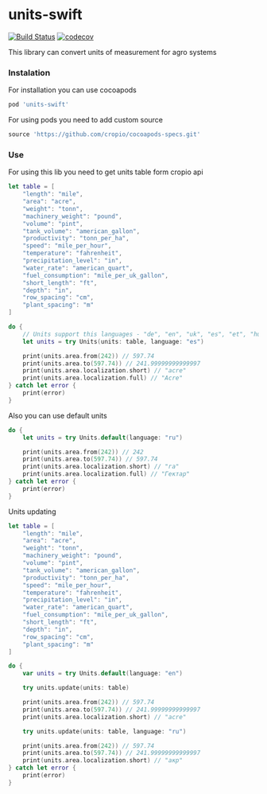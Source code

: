 # units-swift

[![Build Status](https://travis-ci.com/cropio/units-swift.svg?branch=master)](https://travis-ci.com/cropio/units-swift) [![codecov](https://codecov.io/gh/cropio/units-swift/branch/master/graph/badge.svg)](https://codecov.io/gh/cropio/units-swift)

This library can convert units of measurement for agro systems

### Instalation
For installation you can use cocoapods

```ruby
pod 'units-swift'
```

For using pods you need to add custom source

```ruby
source 'https://github.com/cropio/cocoapods-specs.git'
```

### Use
For using this lib you need to get units table form cropio api

```swift
let table = [
	"length": "mile",
	"area": "acre",
	"weight": "tonn",
	"machinery_weight": "pound",
	"volume": "pint",
	"tank_volume": "american_gallon",
	"productivity": "tonn_per_ha",
	"speed": "mile_per_hour",
	"temperature": "fahrenheit",
	"precipitation_level": "in",
	"water_rate": "american_quart",
	"fuel_consumption": "mile_per_uk_gallon",
	"short_length": "ft",
	"depth": "in",
	"row_spacing": "cm",
	"plant_spacing": "m"
]

do {
	// Units support this languages - "de", "en", "uk", "es", "et", "hu", "pl", "ru", "pt"
	let units = try Units(units: table, language: "es")

	print(units.area.from(242)) // 597.74
	print(units.area.to(597.74)) // 241.99999999999997
	print(units.area.localization.short) // "acre"
	print(units.area.localization.full) // "Acre"
} catch let error {
	print(error)
}
```

Also you can use default units
```swift
do {
	let units = try Units.default(language: "ru")

	print(units.area.from(242)) // 242
	print(units.area.to(597.74)) // 597.74
	print(units.area.localization.short) // "га"
	print(units.area.localization.full) // "Гектар"
} catch let error {
	print(error)
}
```
Units updating
```swift
let table = [
	"length": "mile",
	"area": "acre",
	"weight": "tonn",
	"machinery_weight": "pound",
	"volume": "pint",
	"tank_volume": "american_gallon",
	"productivity": "tonn_per_ha",
	"speed": "mile_per_hour",
	"temperature": "fahrenheit",
	"precipitation_level": "in",
	"water_rate": "american_quart",
	"fuel_consumption": "mile_per_uk_gallon",
	"short_length": "ft",
	"depth": "in",
	"row_spacing": "cm",
	"plant_spacing": "m"
]

do {
	var units = try Units.default(language: "en")

	try units.update(units: table)

	print(units.area.from(242)) // 597.74
	print(units.area.to(597.74)) // 241.99999999999997
	print(units.area.localization.short) // "acre"

	try units.update(units: table, language: "ru")

	print(units.area.from(242)) // 597.74
	print(units.area.to(597.74)) // 241.99999999999997
	print(units.area.localization.short) // "акр"
} catch let error {
	print(error)
}
```
